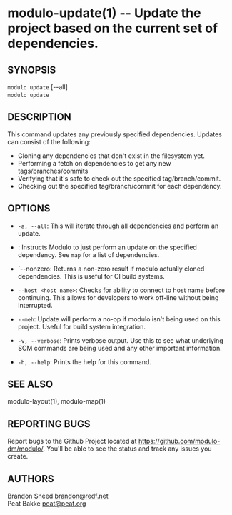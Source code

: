 modulo-update(1) -- Update the project based on the current set of dependencies.
====

## SYNOPSIS

`modulo update` [--all]<br />
`modulo update` <dependencyname><br />

## DESCRIPTION

This command updates any previously specified dependencies.  Updates can consist of the following:

* Cloning any dependencies that don't exist in the filesystem yet.
* Performing a fetch on dependencies to get any new tags/branches/commits
* Verifying that it's safe to check out the specified tag/branch/commit.
* Checking out the specified tag/branch/commit for each dependency.

## OPTIONS

* `-a, --all`:
This will iterate through all dependencies and perform an update.

* <dependencyname>:
Instructs Modulo to just perform an update on the specified dependency.  See `map` for a list of dependencies.

* `--nonzero:
Returns a non-zero result if modulo actually cloned dependencies.  This is useful for CI build systems.

* `--host <host name>`:
Checks for ability to connect to host name before continuing.  This allows for developers to work off-line without being interrupted.

* `--meh`:
Update will perform a no-op if modulo isn't being used on this project.  Useful for build system integration.

* `-v, --verbose`:
Prints verbose output.  Use this to see what underlying SCM commands are being used and any other important information.

* `-h, --help`:
Prints the help for this command.

## SEE ALSO

modulo-layout(1), modulo-map(1)

## REPORTING BUGS

Report bugs to the Github Project located at https://github.com/modulo-dm/modulo/.  You'll be able to see the status and track any issues you create.

## AUTHORS

Brandon Sneed <brandon@redf.net><br />
Peat Bakke <peat@peat.org><br />


